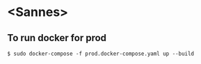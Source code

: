# \<Sannes\>



## To run docker for prod
```
$ sudo docker-compose -f prod.docker-compose.yaml up --build
```
